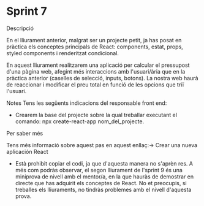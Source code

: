 # Sprint 7

Descripció

En el lliurament anterior, malgrat ser un projecte petit, ja has posat en pràctica els conceptes principals de React: components, estat, props, styled components i renderitzat condicional.

En aquest lliurament realitzarem una aplicació per calcular el pressupost d'una pàgina web, afegint més interaccions amb l'usuari/ària que en la pràctica anterior (caselles de selecció, inputs, botons). La nostra web haurà de reaccionar i modificar el preu total en funció de les opcions que triï l'usuari.



Notes
Tens les següents indicacions del responsable front end:

- Crearem la base del projecte sobre la qual treballar executant el comando: npx create-react-app nom_del_projecte. 

 Per saber més

Tens més informació sobre aquest pas en aquest enllaç:-> Crear una nueva aplicación React

- Està prohibit copiar el codi, ja que d'aquesta manera no s'aprèn res. A més com podràs observar, el segon lliurament de l'sprint 9 és una miniprova de nivell amb el mentor/a, en la que hauràs de demostrar en directe que has adquirit els conceptes de React. No et preocupis, si treballes els lliuraments, no tindràs problemes amb el nivell d'aquesta prova.
